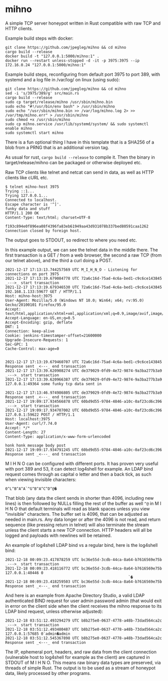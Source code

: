 # mihno
A simple TCP server honeypot written in Rust compatible with raw TCP and HTTP clients.

Example build steps with docker:

```
git clone https://github.com/jpegleg/mihno && cd mihno
cargo build --release
docker build -t "127.0.0.1:5000/mihno:1" .
docker run --restart unless-stopped -d -it -p 3975:3975 --ip 172.16.0.24 "127.0.0.1:5000/mihno:1"
```

Example build steps, reconfiguring from default port 3975 to port 389, with systemd and a log file in /var/log/ on linux (using sudo):

```
git clone https://github.com/jpegleg/mihno && cd mihno
sed -i 's/3975/389/g' src/main.rs
cargo build --release
sudo cp target/release/mihno /usr/sbin/mihno.bin
sudo echo "#!/usr/bin/env bash" > /usr/sbin/mihno
sudo echo "/usr/sbin/mihno.bin >> /var/log/mihno.log 2> >> /var/tmp/mihno.err" > /usr/sbin/mihno
sudo chmod +x /usr/sbin/mihno
sudo cp mihno.service /usr/lib/systemd/system/ && sudo systemctl enable mihno
sudo systemctl start mihno
```

There is a fun optional thing I have in this template that is a SHA256 of a blob from a PRNG that is an additional
version tag. 

As usual for rust, `cargo build --release` to compile it. Then the binary in target/release/mihno can be packaged or otherwise deployed etc.

Raw TCP clients like telnet and netcat can send in data, as well as HTTP clients
like cURL etc.

```
$ telnet mihno-host 3975
Trying ::1...
Trying 127.0.0.1...
Connected to localhost.
Escape character is '^]'.
funky data and stuff
HTTP/1.1 200 OK
Content-Type: text/html; charset=UTF-8

f193c894e0f896ea08f4396fa83eb61949aa43d931078b337bed80591caa1262
Connection closed by foreign host.
```


The output goes to STDOUT, so redirect to where you need etc.

In this example output, we can see the telnet data in the middle there. The first transaction is a GET / from a web browser,
the second a raw TCP (from our telnet above), and the third a curl doing a POST.

```
2021-12-17 17:13:13.744257569 UTC M_I_H_N_O - Listening for connections on port 3975
2021-12-17 17:13:19.679084778 UTC 72a6c16d-75ad-4c6a-bed1-c9c6ce143845  _--->_ start transaction
2021-12-17 17:13:19.679346530 UTC 72a6c16d-75ad-4c6a-bed1-c9c6ce143845 192.168.1.133:59677 GET / HTTP/1.1
Host: mihno-host:3975
User-Agent: Mozilla/5.0 (Windows NT 10.0; Win64; x64; rv:95.0) Gecko/20100101 Firefox/95.0
Accept: text/html,application/xhtml+xml,application/xml;q=0.9,image/avif,image/webp,*/*;q=0.8
Accept-Language: en-US,en;q=0.5
Accept-Encoding: gzip, deflate
DNT: 1
Connection: keep-alive
Cookie: jenkins-timestamper-offset=21600000
Upgrade-Insecure-Requests: 1
Sec-GPC: 1
Cache-Control: max-age=0


2021-12-17 17:13:19.679460707 UTC 72a6c16d-75ad-4c6a-bed1-c9c6ce143845 Response sent _<---_ end transaction
2021-12-17 17:13:39.620908274 UTC de379029-0fd9-4e72-9874-9a3ba277b3a9  _--->_ start transaction
2021-12-17 17:13:39.620966387 UTC de379029-0fd9-4e72-9874-9a3ba277b3a9 127.0.0.1:49364 some funky tcp data sent in

2021-12-17 17:13:46.974986805 UTC de379029-0fd9-4e72-9874-9a3ba277b3a9 Response sent _<---_ end transaction
2021-12-17 19:09:17.934566878 UTC 60bd9d55-9784-4846-a10c-0af23cd6c396  _--->_ start transaction
2021-12-17 19:09:17.934707002 UTC 60bd9d55-9784-4846-a10c-0af23cd6c396 127.0.0.1:59622 POST / HTTP/1.1
Host: localhost:3975
User-Agent: curl/7.74.0
Accept: */*
Content-Length: 27
Content-Type: application/x-www-form-urlencoded

honk honk message body post
2021-12-17 19:09:17.934791245 UTC 60bd9d55-9784-4846-a10c-0af23cd6c396 Response sent _<---_ end transaction

```


M I H N O can be configured with different ports. It has proven very useful with port 389 and 53, it can detect log4shell for example. An LDAP bind request comes through as capital o letter and then a back tick, as such when viewing invisible characters: 

```
0^L^B^A^A`^G^B^A^C^D^@�
```
That blob (any data the client sends in shorter than 4096, including new lines) is then followed by NULLs filling the rest of the buffer as well `^@` in M I H N O that default terminals will read as blank spaces unless you view "invisible" characters. The buffer set is 4096, that can be adjusted as needed in main.rs. Any data longer or after the 4096 is not read, and return sequence (like pressing return in telnet) will also terminate the stream unless the client starts a new TCP connection. HTTP headers will all be logged and payloads with newlines will be retained.

An example of log4shell LDAP bind vs a regular bind, here is the log4shell bind:

```
2021-12-18 00:09:23.417878259 UTC bc36e55d-3cdb-44ca-8a64-b7616569e75b  _--->_ start transaction
2021-12-18 00:09:23.418116772 UTC bc36e55d-3cdb-44ca-8a64-b7616569e75b 127.0.0.1:40446 0
                                                       `�
2021-12-18 00:09:23.418259503 UTC bc36e55d-3cdb-44ca-8a64-b7616569e75b Response sent _<---_ end transaction
```

And here is an example from Apache Directory Studio, a valid LDAP authenticated BIND request for user admin password admin (that would exit in error on the client side when the client receives the mihno response to its LDAP bind request, unless otherwise adjusted):

```
2021-12-18 03:51:12.493294279 UTC b8b275e0-0637-4778-a48b-73dad564ca2c  _--->_ start transaction
2021-12-18 03:51:12.493480487 UTC b8b275e0-0637-4778-a48b-73dad564ca2c 127.0.0.1:57685 0`admin�admin
2021-12-18 03:51:12.545367898 UTC b8b275e0-0637-4778-a48b-73dad564ca2c Response sent _<---_ end transaction
```

The IP, ephemeral port, headers, and raw data from the client connection (vulnerable host to log4shell for example as the client) are captured in STDOUT of M I H N O. This means raw binary data types are preserved, via threads of simple Rust. The output is to be used as a stream of honeypot data, likely processed by other programs.

